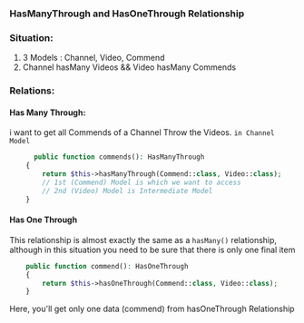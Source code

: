 ### HasManyThrough and HasOneThrough Relationship

### Situation: 
  1. 3 Models : Channel, Video, Commend
  2. Channel hasMany Videos  && Video hasMany Commends
### Relations:

#### Has Many Through: 
  i want to get all Commends of a Channel Throw the Videos.
```in Channel Model```
```php
      public function commends(): HasManyThrough
    {
        return $this->hasManyThrough(Commend::class, Video::class);
        // 1st (Commend) Model is which we want to access
        // 2nd (Video) Model is Intermediate Model
    }
```


#### Has One Through
  This relationship is almost exactly the same as a ```hasMany()``` relationship, although in this situation you need to be sure that there is only one final item

```php
    public function commend(): HasOneThrough
    {
        return $this->hasOneThrough(Commend::class, Video::class);
    }
```

Here, you'll get only one data (commend) from hasOneThrough Relationship
